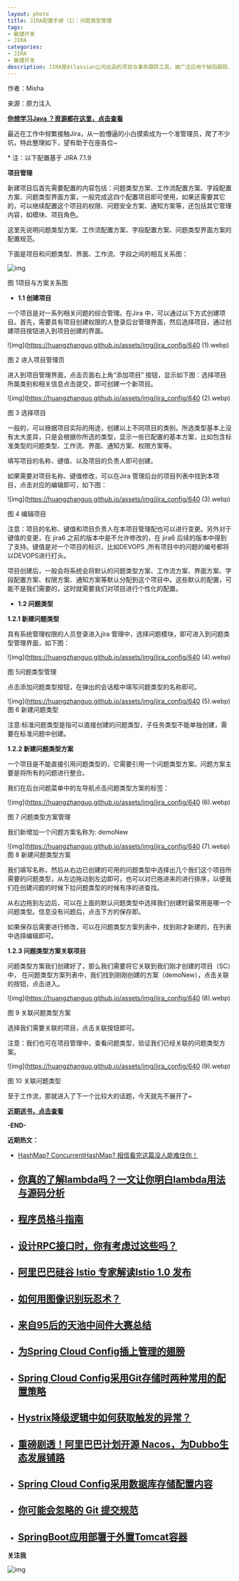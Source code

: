 ```yaml
---
layout: photo
title: JIRA配置手册（1）：问题类型管理
tags:
- 敏捷开发
- JIRA
categories: 
- JIRA
- 敏捷开发
description: JIRA是Atlassian公司出品的项目与事务跟踪工具，被广泛应用于缺陷跟踪、客户服务、需求收集、流程审批、任务跟踪、项目跟踪和敏捷管理等工作领域。
---
```


作者：Misha 

来源：原力注入

[**你想学习Java ？资源都在这里，点击查看**](http://mp.weixin.qq.com/s?__biz=MzAxODcyNjEzNQ==&mid=2247485700&idx=1&sn=5f1792227f31f73c9310eb45e4011795&chksm=9bd0a49caca72d8a60f530c8f23f6ecb0d8c69b715350075a43ebf5b79fb16eb5d3ad9ed701b&scene=21#wechat_redirect)

最近在工作中频繁接触Jira，从一脸懵逼的小白摸索成为一个准管理员，爬了不少坑，特此整理如下，望有助于在座各位~

\* 注：以下配置基于 JIRA 7.1.9

**项目管理**



新建项目后首先需要配置的内容包括：问题类型方案、工作流配置方案、字段配置方案、问题类型界面方案，一般完成这四个配置项目即可使用，如果还需要其它的，可以继续配置这个项目的权限、问题安全方案、通知方案等，还包括其它管理内容，如模块、项目角色。



这里先说明问题类型方案、工作流配置方案、字段配置方案、问题类型界面方案的配置规范。



下面是项目和问题类型、界面、工作流、字段之间的相互关系图：



![img](https://huangzhanguo.github.io/assets/img/jira_config/640.webp)

 图 1项目与方案关系图



- **1.1 创建项目**



一个项目是对一系列相关问题的综合管理。在Jira 中，可以通过以下方式创建项目。首先，需要具有项目创建权限的人登录后台管理界面，然后选择项目，通过创建项目按钮进入到项目创建的界面。



![img](https://huangzhanguo.github.io/assets/img/jira_config/640 (1).webp)

图 2 进入项目管理页



进入到项目管理界面，点击页面右上角“添加项目” 按钮，显示如下图：选择项目所属类别和相关信息点击提交，即可创建一个新项目。



![img](https://huangzhanguo.github.io/assets/img/jira_config/640 (2).webp)

图 3 选择项目



一般的，可以根据项目实际的用途，创建以上不同项目的类别。所选类型基本上没有太大差异，只是会根据你所选的类型，显示一些已配置的基本方案，比如包含标准类型的问题类型、工作流、界面、通知方案、权限方案等。



填写项目的名称、键值、以及项目的负责人即可创建。



如果需要对项目名称、键值修改，可以在Jira 管理后台的项目列表中找到本项目，点击对应的编辑即可，如下图：



![img](https://huangzhanguo.github.io/assets/img/jira_config/640 (3).webp)

图 4 编辑项目



注意：项目的名称、键值和项目负责人在本项目管理配也可以进行变更。另外对于键值的变更，在 jira6 之前的版本中是不允许修改的，在 jira6 后续的版本中得到了支持。键值是对一个项目的标识，比如DEVOPS ,所有项目中的问题的编号都将以DEVOPS进行打头。



项目创建后，一般会将系统会将默认的问题类型方案、工作流方案、界面方案、字段配置方案、权限方案、通知方案等默认分配到这个项目中。这些默认的配置，可能不是我们需要的，这时就需要我们对项目进行个性化的配置。



- **1.2 问题类型**



**1.2.1 新建问题类型**



具有系统管理权限的人员登录进入jira 管理中，选择问题模块，即可进入到问题类型管理界面，如下图：



![img](https://huangzhanguo.github.io/assets/img/jira_config/640 (4).webp)

图 5问题类型管理



点击添加问题类型按钮，在弹出的会话框中填写问题类型的名称即可。



![img](https://huangzhanguo.github.io/assets/img/jira_config/640 (5).webp)图 6 新建问题类型



注意:标准问题类型是指可以直接创建的问题类型，子任务类型不能单独创建，需要在标准问题中创建。



**1.2.2 新建问题类型方案**



一个项目是不能直接引用问题类型的，它需要引用一个问题类型方案。问题方案主要是将所有的问题进行整合。



我们在后台问题菜单中的左导航点击问题类型方案的标签：



![img](https://huangzhanguo.github.io/assets/img/jira_config/640 (6).webp)

图 7 问题类型方案管理



我们新增加一个问题方案名称为: demoNew



![img](https://huangzhanguo.github.io/assets/img/jira_config/640 (7).webp)图 8 新建问题类型方案



我们填写名称，然后从右边已创建的可用的问题类型中选择出几个我们这个项目所需要的问题类型，从左边拖动到左边即可，也可以对已拖进来的进行排序，以便我们在创建问题的时候下拉问题类型的时候有序的进查找。



从右边拖到左边后，可以在上面的默认问题类型中选择我们创建时最常用是哪一个问题类型。信息没有问题后，点击下方的保存即。



如果保存后需要进行修改，可以在问题类型方案列表中，找到刚才新建的，在列表中选择编辑即可。



**1.2.3 问题类型方案关联项目**



问题类型方案我们创建好了，那么我们需要将它关联到我们刚才创建的项目（SC）中， 在问题类型方案列表中，我们找到刚刚创建的方案（demoNew），点击关联的按钮，点击进入。



![img](https://huangzhanguo.github.io/assets/img/jira_config/640 (8).webp)

图 9 关联问题类型方案



选择我们需要关联的项目，点击关联按钮即可。

注意：我们也可在项目管理中，查看问题类型，验证我们已经关联的问题类型方案。

![img](https://huangzhanguo.github.io/assets/img/jira_config/640 (9).webp)

图 10 关联问题类型



至于工作流，那就进入了下一个比较大的话题，今天就先不展开了~



[**近期送书，点击查看**](http://mp.weixin.qq.com/s?__biz=MzAxODcyNjEzNQ==&mid=2247485729&idx=1&sn=b930f354dd833ccc251082f95e750f18&chksm=9bd0a4b9aca72dafde4ab3cecfe44cd8c3b35c0f02cee9137d7cef74319202b02eb4e4cddc01&scene=21#wechat_redirect)



**-END-**



 **近期热文：**

- [HashMap? ConcurrentHashMap? 相信看完这篇没人能难住你！](http://mp.weixin.qq.com/s?__biz=MzAxODcyNjEzNQ==&mid=2247485701&idx=1&sn=471710ed79f15283edc0f341f17364ba&chksm=9bd0a49daca72d8bd4269f8980f412bbd5de0367e2bb9889694cedeefb9bbf8dace6165c6118&scene=21#wechat_redirect)

- ## [你真的了解lambda吗？一文让你明白lambda用法与源码分析](http://mp.weixin.qq.com/s?__biz=MzAxODcyNjEzNQ==&mid=2247485682&idx=1&sn=f3fb281b49a029b607f9377853a644bf&chksm=9bd0a56aaca72c7c8beebbea8f9471446cb444bd8e1e7d21016e906d1227e8f87770e2f8f31e&scene=21#wechat_redirect)

- ## [程序员格斗指南](http://mp.weixin.qq.com/s?__biz=MzAxODcyNjEzNQ==&mid=2247485675&idx=1&sn=2b8dd938e7efffd9562bfd8e11872ae9&chksm=9bd0a573aca72c65d2b376c22a2ef3bcce72175faebe1f5f9b3058cee5bb435619e6decefc3a&scene=21#wechat_redirect)

- ## [设计RPC接口时，你有考虑过这些吗？](http://mp.weixin.qq.com/s?__biz=MzAxODcyNjEzNQ==&mid=2247485654&idx=1&sn=5f054bd1d38413a1ab5a295d1fa72298&chksm=9bd0a54eaca72c588ff10050600b1ae6d9bedeffdbae6b7b39927b46ecff67507e2d67208b08&scene=21#wechat_redirect)

- ## [阿里巴巴硅谷 Istio 专家解读Istio 1.0 发布](http://mp.weixin.qq.com/s?__biz=MzAxODcyNjEzNQ==&mid=2247485644&idx=1&sn=4e7cce2bc626f1e5407c41235906d018&chksm=9bd0a554aca72c421bfb8a90da77e1220ba6140c643a259c724f7599e69cfed9de739345066c&scene=21#wechat_redirect)

- ## [如何用图像识别玩忍术？](http://mp.weixin.qq.com/s?__biz=MzAxODcyNjEzNQ==&mid=2247485631&idx=1&sn=247ed25e3df25e45d577d0bb398663a3&chksm=9bd0a527aca72c317fe00a6800bbd55efb3e3b2ddb8f5e60fbd738d0165c74c12c5fb19c4e65&scene=21#wechat_redirect)

- ## [来自95后的天池中间件大赛总结](http://mp.weixin.qq.com/s?__biz=MzAxODcyNjEzNQ==&mid=2247485626&idx=1&sn=d56673dc752f54cec5e276ef81af98e3&chksm=9bd0a522aca72c34e5c97f502bc96ab97bacb613d2e16dcf969027666bdff316833d97d975ec&scene=21#wechat_redirect)

- ## [为Spring Cloud Config插上管理的翅膀 ](http://mp.weixin.qq.com/s?__biz=MzAxODcyNjEzNQ==&mid=2247485616&idx=1&sn=f6e7a2a5df18b9f0722b7c747eb82d62&chksm=9bd0a528aca72c3eddb2e600b8a0dd989f2cc3702b60a54d2d74c23d251ff00df203d71b91b9&scene=21#wechat_redirect)

- ## [Spring Cloud Config采用Git存储时两种常用的配置策略](http://mp.weixin.qq.com/s?__biz=MzAxODcyNjEzNQ==&mid=2247485591&idx=1&sn=d1f39f13b7a40f8990a141103d8433f8&chksm=9bd0a50faca72c19cf66dd45dd6b378eb3ed0268bfeaadb6f223f16fa5766361712a4f8c660b&scene=21#wechat_redirect)

- ## [Hystrix降级逻辑中如何获取触发的异常？](http://mp.weixin.qq.com/s?__biz=MzAxODcyNjEzNQ==&mid=2247485575&idx=1&sn=5a48abe4ec57e4b0daf2edcd70bdeae2&chksm=9bd0a51faca72c091b1d10ad3f9c00c6f9385527f62abd64b45f7f975e60a595a0f32b076613&scene=21#wechat_redirect)

- ## [重磅剧透！阿里巴巴计划开源 Nacos，为Dubbo生态发展铺路](http://mp.weixin.qq.com/s?__biz=MzAxODcyNjEzNQ==&mid=2247485564&idx=1&sn=f8d631e35ebc5e7555a752c79a4807fd&chksm=9bd0a5e4aca72cf22b797b4bbcce61c074ef024f2bd69463502a55bcb8d08f54583673090965&scene=21#wechat_redirect)

- ## [Spring Cloud Config采用数据库存储配置内容](http://mp.weixin.qq.com/s?__biz=MzAxODcyNjEzNQ==&mid=2247485553&idx=1&sn=be1216506421b932befcf21ca64a55d0&chksm=9bd0a5e9aca72cff589721588ab806d28dc69aaa616df05d5e8b5dc6318f6c6530b94b9c9087&scene=21#wechat_redirect)

- ## [你可能会忽略的 Git 提交规范](http://mp.weixin.qq.com/s?__biz=MzAxODcyNjEzNQ==&mid=2247485537&idx=1&sn=7ae89867ba67c50b2d9eb7bf5e5fea18&chksm=9bd0a5f9aca72cef98877c22e6e7b92f115959faa1ad6b22cf804c5dac8a952d2190780315c2&scene=21#wechat_redirect)

- ## [SpringBoot应用部署于外置Tomcat容器](http://mp.weixin.qq.com/s?__biz=MzAxODcyNjEzNQ==&mid=2247485515&idx=1&sn=3f135ecd12ace3be13eb7b435d03e0b4&chksm=9bd0a5d3aca72cc5e1997ef6fcf7b31d3fc76e1d4368fa77f43600720316d832c48b989aec18&scene=21#wechat_redirect)

**关注我**

![img](https://mmbiz.qpic.cn/mmbiz_jpg/R3InYSAIZkFvXwTmnwvffrdlHiajE55naQkt3Y1hODSGaQkwmVEt7ib1U2FLyUYkcSDExqicIXjqUwaoZqe8XBZdA/640?wx_fmt=jpeg&tp=webp&wxfrom=5&wx_lazy=1&wx_co=1)